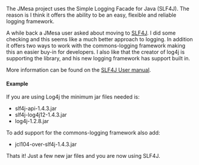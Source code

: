 The JMesa project uses the Simple Logging Facade for Java (SLF4J). The reason is I think it offers the ability to be an easy, flexible and reliable logging framework.

A while back a JMesa user asked about moving to [SLF4J](http://www.slf4j.org/manual.html). I did some checking and this seems like a much better approach to logging. In addition it offers two ways to work with the commons-logging framework making this an easier buy-in for developers. I also like that the creator of log4j is supporting the library, and his new logging framework has support built in.

More information can be found on the [SLF4J User manual](http://www.slf4j.org/manual.html).

#### Example ####

If you are using Log4j the minimum jar files needed is:

  * slf4j-api-1.4.3.jar
  * slf4j-log4j12-1.4.3.jar
  * log4j-1.2.8.jar

To add support for the commons-logging framework also add:
  * jcl104-over-slf4j-1.4.3.jar

Thats it! Just a few new jar files and you are now using SLF4J.